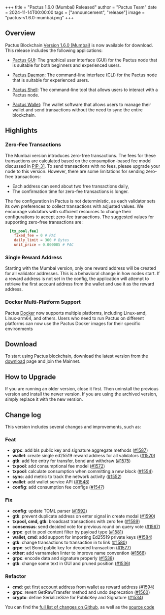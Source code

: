 +++
title = "Pactus 1.6.0 (Mumbai) Released"
author = "Pactus Team"
date = 2024-11-14T00:00:00
tags = ["announcement", "release"]
image = "pactus-v1.6.0-mumbai.png"
+++

## Overview

Pactus Blockchain [Version 1.6.0 (Mumbai)](https://github.com/pactus-project/pactus/releases/tag/v1.6.0)
is now available for download.
This release includes the following applications:

- [Pactus GUI](https://docs.pactus.org/get-started/pactus-gui/):
  The graphical user interface (GUI) for the Pactus node that is suitable
  for both beginners and experienced users.

- [Pactus Daemon](https://docs.pactus.org/get-started/pactus-daemon/):
  The command-line interface (CLI) for the Pactus node that is suitable for experienced users.

- [Pactus Shell](https://docs.pactus.org/tutorials/pactus-shell/):
  The command-line tool that allows users to interact with a Pactus node.

- [Pactus Wallet](https://docs.pactus.org/tutorials/pactus-wallet/):
  The wallet software that allows users to manage their wallet and send transactions
  without the need to sync the entire blockchain.

## Highlights

### Zero-Fee Transactions

The Mumbai version introduces zero-free transactions.
The fees for these transactions are calculated based on
the consumption-based fee model discussed in [PIP-31](https://pips.pactus.org/PIPs/pip-31).
To send transactions with no fees, please upgrade your node to this version.
However, there are some limitations for sending zero-free transactions:

- Each address can send about two free transactions daily,
- The confirmation time for zero-fee transactions is longer.

The fee configuration in Pactus is not deterministic,
as each validator sets its own preferences to collect transactions with adjusted values.
We encourage validators with sufficient resources to
change their configurations to accept zero-fee transactions.
The suggested values for supporting zero-free transactions are:

```toml
  [tx_pool.fee]
    fixed_fee = 0 # PAC
    daily_limit = 360 # Bytes
    unit_price = 0.000005 # PAC
```

### Single Reward Address

Starting with the Mumbai version, only one reward address will be created for all validator addresses.
This is a behavioral change in how nodes start.
If a reward address is not set in the config, the application will attempt to
retrieve the first account address from the wallet and use it as the reward address.

### Docker Multi-Platform Support

Pactus [Docker](https://hub.docker.com/r/pactus/pactus/tags)
now supports multiple platforms, including Linux-amd, Linux-arm64, and others.
Users who need to run Pactus on different platforms can now use
the Pactus Docker images for their specific environments

## Download

To start using Pactus blockchain, download the latest version from the [download](/download)
page and join the Mainnet.

## How to Upgrade

If you are running an older version, close it first.
Then uninstall the previous version and install the newer version.
If you are using the archived version, simply replace it with the new version.

## Change log

This version includes several changes and improvements, such as:

### Feat

- **grpc**: add bls public key and signature aggregate methods ([#1587](https://github.com/pactus-project/pactus/pull/1587))
- **wallet**: create single ed25519 reward address for all validators ([#1570](https://github.com/pactus-project/pactus/pull/1570))
- **gtk**: add fee entry for transfer, bond and withdraw ([#1575](https://github.com/pactus-project/pactus/pull/1575))
- **txpool**: add consumptional fee model ([#1572](https://github.com/pactus-project/pactus/pull/1572))
- **txpool**: calculate consumption when committing a new block ([#1554](https://github.com/pactus-project/pactus/pull/1554))
- **sync**: add metric to track the network activity ([#1552](https://github.com/pactus-project/pactus/pull/1552))
- **wallet**: add wallet service API ([#1548](https://github.com/pactus-project/pactus/pull/1548))
- **config**: add consumption fee configs ([#1547](https://github.com/pactus-project/pactus/pull/1547))

### Fix

- **config**: update TOML parser ([#1592](https://github.com/pactus-project/pactus/pull/1592))
- **gtk**: prevent duplicate address on enter signal in create modal ([#1590](https://github.com/pactus-project/pactus/pull/1590))
- **txpool, cmd, gtk**: broadcast transactions with zero fee ([#1589](https://github.com/pactus-project/pactus/pull/1589))
- **consensus**: send decided vote for previous round on query vote ([#1567](https://github.com/pactus-project/pactus/pull/1567))
- **grpc**: get tx pool content filter by payload type ([#1581](https://github.com/pactus-project/pactus/pull/1581))
- **wallet, cmd**: add support for importing Ed25519 private keys ([#1584](https://github.com/pactus-project/pactus/pull/1584))
- **gtk**: change transactions to transaction in tx link ([#1580](https://github.com/pactus-project/pactus/pull/1580))
- **grpc**: set Bond public key for decoded transaction ([#1577](https://github.com/pactus-project/pactus/pull/1577))
- **other**: add varnamelen linter to improve name convention ([#1568](https://github.com/pactus-project/pactus/pull/1568))
- **grpc**: encode data and signature properly ([#1538](https://github.com/pactus-project/pactus/pull/1538))
- **gtk**: change some text in GUI and pruned position ([#1536](https://github.com/pactus-project/pactus/pull/1536))

### Refactor

- **cmd**: get first account address from wallet as reward address ([#1594](https://github.com/pactus-project/pactus/pull/1594))
- **grpc**: revert GetRawTransfer method and undo deprecation ([#1560](https://github.com/pactus-project/pactus/pull/1560))
- **crypto**: define SerializeSize for PublicKey and Signature ([#1534](https://github.com/pactus-project/pactus/pull/1534))

You can find the [full list of changes on Github](https://github.com/pactus-project/pactus/compare/v1.5.0...v1.6.0),
as well as the [source code](https://github.com/pactus-project/pactus/releases/tag/v1.6.0)
